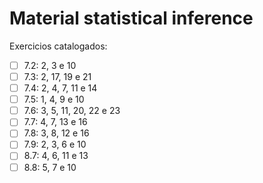 # Material statistical inference

Exercicios catalogados:
- [ ] 7.2: 2, 3 e 10
- [ ] 7.3: 2, 17, 19 e 21
- [ ] 7.4: 2, 4, 7, 11 e 14
- [ ] 7.5: 1, 4, 9 e 10
- [ ] 7.6: 3, 5, 11, 20, 22 e 23
- [ ] 7.7: 4, 7, 13 e 16
- [ ] 7.8: 3, 8, 12 e 16
- [ ] 7.9: 2, 3, 6 e 10
- [ ] 8.7: 4, 6, 11 e 13
- [ ] 8.8: 5, 7 e 10
